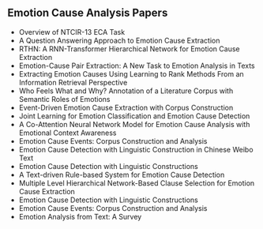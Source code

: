 <h2> Emotion Cause Analysis Papers </h2>

<ul>

                             

 <li><a target="_blank" href="https://github.com/manjunath5496/Emotion-Cause-Analysis-Papers/blob/master/e(1).pdf" style="text-decoration:none;">Overview of NTCIR-13 ECA Task</a></li>

 <li><a target="_blank" href="https://github.com/manjunath5496/Emotion-Cause-Analysis-Papers/blob/master/e(2).pdf" style="text-decoration:none;">A Question Answering Approach to Emotion Cause Extraction</a></li>

<li><a target="_blank" href="https://github.com/manjunath5496/Emotion-Cause-Analysis-Papers/blob/master/e(3).pdf" style="text-decoration:none;">RTHN: A RNN-Transformer Hierarchical Network for Emotion Cause Extraction</a></li>
 <li><a target="_blank" href="https://github.com/manjunath5496/Emotion-Cause-Analysis-Papers/blob/master/e(4).pdf" style="text-decoration:none;">Emotion-Cause Pair Extraction:
A New Task to Emotion Analysis in Texts</a></li>                              
<li><a target="_blank" href="https://github.com/manjunath5496/Emotion-Cause-Analysis-Papers/blob/master/e(5).pdf" style="text-decoration:none;">Extracting Emotion Causes Using Learning to Rank Methods From an Information Retrieval Perspective</a></li>
<li><a target="_blank" href="https://github.com/manjunath5496/Emotion-Cause-Analysis-Papers/blob/master/e(6).pdf" style="text-decoration:none;">Who Feels What and Why?
Annotation of a Literature Corpus with Semantic Roles of Emotions</a></li>
 <li><a target="_blank" href="https://github.com/manjunath5496/Emotion-Cause-Analysis-Papers/blob/master/e(7).pdf" style="text-decoration:none;">Event-Driven Emotion Cause Extraction with Corpus Construction</a></li>

 <li><a target="_blank" href="https://github.com/manjunath5496/Emotion-Cause-Analysis-Papers/blob/master/e(8).pdf" style="text-decoration:none;"> Joint Learning for Emotion Classification and Emotion Cause Detection</a></li>
   <li><a target="_blank" href="https://github.com/manjunath5496/Emotion-Cause-Analysis-Papers/blob/master/e(9).pdf" style="text-decoration:none;"> A Co-Attention Neural Network Model for Emotion Cause Analysis with Emotional Context Awareness</a></li>
  
   
 <li><a target="_blank" href="https://github.com/manjunath5496/Emotion-Cause-Analysis-Papers/blob/master/e(10).pdf" style="text-decoration:none;">Emotion Cause Events: Corpus Construction and Analysis</a></li>                              
<li><a target="_blank" href="https://github.com/manjunath5496/Emotion-Cause-Analysis-Papers/blob/master/e(11).pdf" style="text-decoration:none;">Emotion Cause Detection with Linguistic Construction in Chinese Weibo Text</a></li>
<li><a target="_blank" href="https://github.com/manjunath5496/Emotion-Cause-Analysis-Papers/blob/master/e(12).pdf" style="text-decoration:none;">Emotion Cause Detection with Linguistic Constructions</a></li>
<li><a target="_blank" href="https://github.com/manjunath5496/Emotion-Cause-Analysis-Papers/blob/master/e(13).pdf" style="text-decoration:none;">A Text-driven Rule-based System for Emotion Cause Detection</a></li>

<li><a target="_blank" href="https://github.com/manjunath5496/Emotion-Cause-Analysis-Papers/blob/master/e(14).pdf" style="text-decoration:none;">Multiple Level Hierarchical Network-Based Clause Selection for Emotion Cause Extraction</a></li>

<li><a target="_blank" href="https://github.com/manjunath5496/Emotion-Cause-Analysis-Papers/blob/master/e(15).pdf" style="text-decoration:none;">Emotion Cause Detection with Linguistic Constructions</a></li>

<li><a target="_blank" href="https://github.com/manjunath5496/Emotion-Cause-Analysis-Papers/blob/master/e(16).pdf" style="text-decoration:none;">Emotion Cause Events: Corpus Construction and Analysis</a></li>

  <li><a target="_blank" href="https://github.com/manjunath5496/Emotion-Cause-Analysis-Papers/blob/master/e(17).pdf" style="text-decoration:none;">Emotion Analysis from Text: A Survey</a></li>   
  



</ul>

